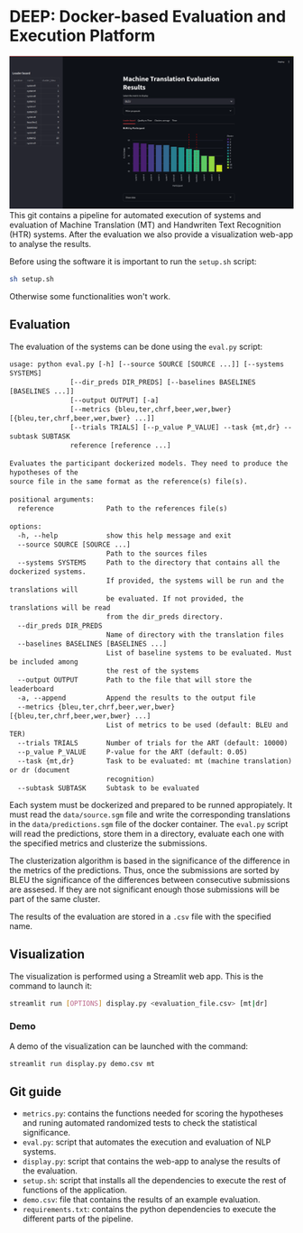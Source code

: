 # DEEP: Docker-based Evaluation and Execution Platform
![Screenshot of the visual interface](images/screenshot.png)
This git contains a pipeline for automated execution of systems and evaluation of Machine Translation (MT) and Handwriten Text Recognition (HTR) systems. After the evaluation we also provide a visualization web-app to analyse the results.

Before using the software it is important to run the `setup.sh` script:
```bash
sh setup.sh
```
Otherwise some functionalities won't work.

## Evaluation
The evaluation of the systems can be done using the `eval.py` script: 
```
usage: python eval.py [-h] [--source SOURCE [SOURCE ...]] [--systems SYSTEMS]
               [--dir_preds DIR_PREDS] [--baselines BASELINES [BASELINES ...]]
               [--output OUTPUT] [-a]
               [--metrics {bleu,ter,chrf,beer,wer,bwer} [{bleu,ter,chrf,beer,wer,bwer} ...]]
               [--trials TRIALS] [--p_value P_VALUE] --task {mt,dr} --subtask SUBTASK
               reference [reference ...]

Evaluates the participant dockerized models. They need to produce the hypotheses of the
source file in the same format as the reference(s) file(s).

positional arguments:
  reference             Path to the references file(s)

options:
  -h, --help            show this help message and exit
  --source SOURCE [SOURCE ...]
                        Path to the sources files
  --systems SYSTEMS     Path to the directory that contains all the dockerized systems.
                        If provided, the systems will be run and the translations will
                        be evaluated. If not provided, the translations will be read
                        from the dir_preds directory.
  --dir_preds DIR_PREDS
                        Name of directory with the translation files
  --baselines BASELINES [BASELINES ...]
                        List of baseline systems to be evaluated. Must be included among
                        the rest of the systems
  --output OUTPUT       Path to the file that will store the leaderboard
  -a, --append          Append the results to the output file
  --metrics {bleu,ter,chrf,beer,wer,bwer} [{bleu,ter,chrf,beer,wer,bwer} ...]
                        List of metrics to be used (default: BLEU and TER)
  --trials TRIALS       Number of trials for the ART (default: 10000)
  --p_value P_VALUE     P-value for the ART (default: 0.05)
  --task {mt,dr}        Task to be evaluated: mt (machine translation) or dr (document
                        recognition)
  --subtask SUBTASK     Subtask to be evaluated

```
Each system must be dockerized and prepared to be runned appropiately. It must read the `data/source.sgm` file and write the corresponding translations in the `data/predictions.sgm` file of the docker container. The `eval.py` script will read the predictions, store them in a directory, evaluate each one with the specified metrics and clusterize the submissions. 

The clusterization algorithm is based in the significance of the difference in the metrics of the predictions. Thus, once the submissions are sorted by BLEU the significance of the differences between consecutive submissions are assesed. If they are not significant enough those submissions will be part of the same cluster.

The results of the evaluation are stored in a `.csv` file with the specified name.

## Visualization
The visualization is performed using a Streamlit web app. This is the command to launch it:
```bash
streamlit run [OPTIONS] display.py <evaluation_file.csv> [mt|dr]
```
### Demo
A demo of the visualization can be launched with the command:
```bash
streamlit run display.py demo.csv mt
```

## Git guide
- `metrics.py`: contains the functions needed for scoring the hypotheses and runing automated randomized tests to check the statistical significance.
- `eval.py`: script that automates the execution and evaluation of NLP systems.
- `display.py`: script that contains the web-app to analyse the results of the evaluation.
- `setup.sh`: script that installs all the dependencies to execute the rest of functions of the application.
- `demo.csv`: file that contains the results of an example evaluation.
- `requirements.txt`: contains the python dependencies to execute the different parts of the pipeline.